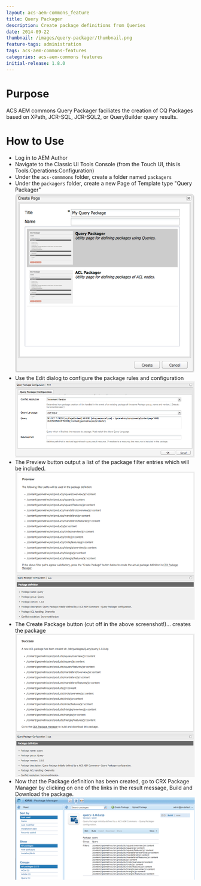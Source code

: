 ```yaml
---
layout: acs-aem-commons_feature
title: Query Packager
description: Create package definitions from Queries
date: 2014-09-22
thumbnail: /images/query-packager/thumbnail.png
feature-tags: administration
tags: acs-aem-commons-features
categories: acs-aem-commons features
initial-release: 1.8.0
---
```


# Purpose

ACS AEM commons Query Packager faciliates the creation of CQ Packages based on XPath, JCR-SQL, JCR-SQL2, or QueryBuilder query results.

# How to Use

* Log in to AEM Author
* Navigate to the Classic UI Tools Console (from the Touch UI, this is Tools:Operations:Configuration)
* Under the `acs-commmons` folder, create a folder named `packagers`
* Under the `packagers` folder, create a new Page of Template type "Query Packager"
![image](/acs-aem-commons/images/query-packager/step-1.png)
* Use the Edit dialog to configure the package rules and configuration
![image](/acs-aem-commons/images/query-packager/step-2.png)
* The Preview button output a list of the package filter entries which will be included.
![image](/acs-aem-commons/images/query-packager/step-3.png)
* The Create Package button (cut off in the above screenshot!)... creates the package
![image](/acs-aem-commons/images/query-packager/step-4.png)
* Now that the Package definition has been created, go to CRX Package Manager by clicking on one of the links in the result message, Build and Download the package. 
![image](/acs-aem-commons/images/query-packager/step-5.png)


